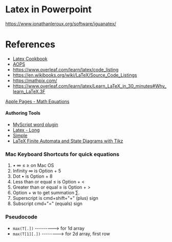 # Latex in Powerpoint
https://www.jonathanleroux.org/software/iguanatex/

# References
- [Latex Cookbook](https://latex-cookbook.net/)
- [AOPS](https://artofproblemsolving.com/wiki/index.php/LaTeX:LaTeX_on_AoPS)
- https://www.overleaf.com/learn/latex/code_listing
- https://en.wikibooks.org/wiki/LaTeX/Source_Code_Listings
- https://mathpix.com/
- https://www.overleaf.com/learn/latex/Learn_LaTeX_in_30_minutes#Why_learn_LaTeX.3F

[Apple Pages - Math Equations](https://support.apple.com/en-ca/guide/pages/tanca5a4fbd9/mac#:~:text=in%20the%20toolbar%2C%20then%20choose,Click%20Use%20Pages)

#### Authoring Tools
- [MyScript word plugin](https://www.youtube.com/watch?v=V6lGATgQeZQ&feature=youtu.be)
- [Latex - Long](https://www.youtube.com/watch?v=VhmkLrOjLsw)
- [Simple](https://www.youtube.com/watch?v=Jp0lPj2-DQA)
- [LaTeX Finite Automata and State Diagrams with Tikz](https://hayesall.com/blog/latex-automata/)

### Mac Keyboard Shortcuts for quick equations
1. • ∞ ≤ ≥ on Mac OS
2. Infinity ∞ is Option + 5
3. Dot • is Option + 8 
4. Less than or equal ≤ is Option + <
5. Greater than or equal ≥ is Option + >
6. Option + w to get summation ∑.
7. Superscript is cmd+shift+"+" (plus) sign
8. Subscript cmd+"=" (equals) sign

### Pseudocode
- `max(T[.])` ---------> for 1d array
- `max(T[1][.])` --------> for 2d array, first row
